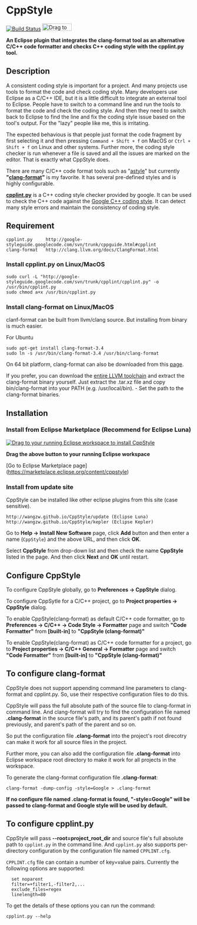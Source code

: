 CppStyle
========================
[![Build Status](https://travis-ci.org/wangzw/CppStyle.svg?branch=master)](https://travis-ci.org/wangzw/CppStyle)
<a href="http://marketplace.eclipse.org/marketplace-client-intro?mpc_install=2192883" class="drag" title="Drag to your running Eclipse workspace to install CppStyle"><img src="https://marketplace.eclipse.org/sites/all/themes/solstice/_themes/solstice_marketplace/public/images/btn-install.png" alt="Drag to your running Eclipse workspace to install CppStyle" height="20" width="80" /></a>

**An Eclipse plugin that integrates the clang-format tool as an alternative C/C++ code formatter and checks C++ coding style with the cpplint.py tool.**

## Description
A consistent coding style is important for a project. And many projects use tools to format the code and check coding style. Many developers use Eclipse as a C/C++ IDE, but it is a little difficult to integrate an external tool to Eclipse. People have to switch to a command line and run the tools to format the code and check the coding style. And then they need to switch back to Eclipse to find the line and fix the coding style issue based on the tool's output. For the "lazy" people like me, this is irritating. 

The expected behavious is that people just format the code fragment by first selecting it and then pressing `Command + Shift + f` on MacOS or `Ctrl + Shift + f` on Linux and other systems. Further more, the coding style checker is run whenever a file is saved and all the issues are marked on the editor. That is exactly what CppStyle does.

There are many C/C++ code format tools such as "[astyle](http://astyle.sourceforge.net/)" but currently **"[clang-format](http://clang.llvm.org/docs/ClangFormat.html)"** is my favorite. It has several pre-defined styles and is highly configurable.

**[cpplint.py](http://google-styleguide.googlecode.com/svn/trunk/cppguide.html#cpplint)** is a C++ coding style checker provided by google. It can be used to check the C++ code against the [Google C++ coding style](http://google-styleguide.googlecode.com/svn/trunk/cppguide.html). It can detect many style errors and maintain the consistency of coding style.

## Requirement
    cpplint.py     http://google-styleguide.googlecode.com/svn/trunk/cppguide.html#cpplint
    clang-format   http://clang.llvm.org/docs/ClangFormat.html

### Install cpplint.py on Linux/MacOS

    sudo curl -L "http://google-styleguide.googlecode.com/svn/trunk/cpplint/cpplint.py" -o /usr/bin/cpplint.py
    sudo chmod a+x /usr/bin/cpplint.py

### Install clang-format on Linux/MacOS
clanf-format can be built from llvm/clang source. But installing from binary is much easier.

For Ubuntu

    sudo apt-get install clang-format-3.4
    sudo ln -s /usr/bin/clang-format-3.4 /usr/bin/clang-format

On 64 bit platform, clang-format can also be downloaded from this [page](https://sublime.wbond.net/packages/Clang%20Format).

If you prefer, you can download the [entire LLVM toolchain](http://llvm.org/releases/download.html) and extract the clang-format binary yourself. Just extract the .tar.xz file and copy bin/clang-format into your PATH (e.g. /usr/local/bin). - Set the path to the clang-format binaries. 

## Installation

### Install from Eclipse Marketplace (Recommend for Eclipse Luna)

<a href="http://marketplace.eclipse.org/marketplace-client-intro?mpc_install=2192883" class="drag" title="Drag to your running Eclipse workspace to install CppStyle"><img src="https://marketplace.eclipse.org/sites/all/themes/solstice/_themes/solstice_marketplace/public/images/btn-install.png" alt="Drag to your running Eclipse workspace to install CppStyle" /></a>

**Drag the above button to your running Eclipse workspace**

[Go to Eclipse Marketplace page] (https://marketplace.eclipse.org/content/cppstyle) 

### Install from update site

CppStyle can be installed like other eclipse plugins from this site (case sensitive).

    http://wangzw.github.io/CppStyle/update (Eclipse Luna)
    http://wangzw.github.io/CppStyle/kepler (Eclipse Kepler)

Go to **Help -> Install New Software** page, click **Add** button and then enter a name (`CppStyle`) and the above URL, and then click **OK**.

Select **CppStyle** from drop-down list and then check the name **CppStyle** listed in the page. And then click **Next** and **OK** until restart.


## Configure CppStyle

To configure CppStyle globally, go to **Preferences -> CppStyle** dialog.

To configure CppSytle for a C/C++ project, go to **Project properties -> CppStyle** dialog.

To enable CppStyle(clang-format) as default C/C++ code formatter, go to **Preferences -> C/C++ -> Code Style -> Formatter** page and switch **"Code Formatter"** from **[built-in]** to **"CppStyle (clang-format)"**

To enable CppStyle(clang-format) as C/C++ code formatter for a project, go to **Project properties -> C/C++ General -> Formatter** page and switch **"Code Formatter"** from **[built-in]** to **"CppStyle (clang-format)"**

## To configure clang-format

CppStyle does not support appending command line parameters to clang-format and cpplint.py. So, use their respective configuration files to do this.

CppStyle will pass the full absolute path of the source file to clang-format in command line. And clang-format will try to find the configuration file named **.clang-format** in the source file's path, and its parent's path if not found previously, and parent's path of the parent and so on.

So put the configuration file **.clang-format** into the project's root direcotry can make it work for all source files in the project.

Further more, you can also add the configuration file **.clang-format** into Eclipse workspace root directory to make it work for all projects in the workspace.

To generate the clang-format configuration file **.clang-format**:

    clang-format -dump-config -style=Google > .clang-format

**If no configure file named .clang-format is found, "-style=Google" will be passed to clang-format and Google style will be used by default.**

## To configure cpplint.py

CppStyle will pass **--root=project_root_dir** and source file's full absolute path to `cpplint.py` in the command line. And `cpplint.py` also supports per-directory configuration by the configuration file named `CPPLINT.cfg`.

`CPPLINT.cfg` file can contain a number of key=value pairs.
    Currently the following options are supported:

      set noparent
      filter=+filter1,-filter2,...
      exclude_files=regex
      linelength=80

To get the details of these options you can run the command:

    cpplint.py --help

